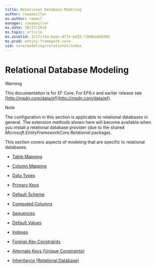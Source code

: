 ```yaml
---
title: Relational Database Modeling
author: rowanmiller
ms.author: rowmil
manager: rowanmiller
ms.date: 10/27/2016
ms.topic: article
ms.assetid: 2c1fc33a-baac-477e-bd35-7360badb8303
ms.prod: entity-framework-core
uid: core/modeling/relational/index
---
```

# Relational Database Modeling

> [!WARNING]
> This documentation is for EF Core. For EF6.x and earlier release see [http://msdn.com/data/ef](http://msdn.com/data/ef).

> [!NOTE]
> The configuration in this section is applicable to relational databases in general. The extension methods shown here will become available when you install a relational database provider (due to the shared *Microsoft.EntityFrameworkCore.Relational* package).

This section covers aspects of modeling that are specific to relational databases.

* [Table Mapping](tables.md)

* [Column Mapping](columns.md)

* [Data Types](data-types.md)

* [Primary Keys](primary-keys.md)

* [Default Schema](default-schema.md)

* [Computed Columns](computed-columns.md)

* [Sequences](sequences.md)

* [Default Values](default-values.md)

* [Indexes](indexes.md)

* [Foreign Key Constraints](fk-constraints.md)

* [Alternate Keys (Unique Constraints)](unique-constraints.md)

* [Inheritance (Relational Database)](inheritance.md)

